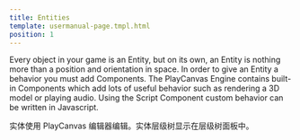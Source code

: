 ```yaml
---
title: Entities
template: usermanual-page.tmpl.html
position: 1
---
```


Every object in your game is an Entity, but on its own, an Entity is nothing more than a position and orientation in space. In order to give an Entity a behavior you must add Components. The PlayCanvas Engine contains built-in Components which add lots of useful behavior such as rendering a 3D model or playing audio. Using the Script Component custom behavior can be written in Javascript.

实体使用 PlayCanvas 编辑器编辑。实体层级树显示在层级树面板中。

